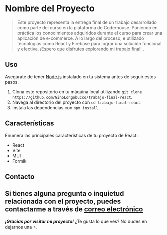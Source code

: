 
# Nombre del Proyecto
> Este proyecto representa la entrega final de un trabajo desarrollado como parte del curso en la plataforma de Coderhouse.  Poniendo en práctica los conocimientos adquiridos durante el curso para crear una aplicación de e-commerce. A lo largo del proceso, e utilizado tecnologías como React y Firebase para lograr una solución funcional y efectiva. ¡Espero que disfrutes explorando mi trabajo final! .
## Uso
Asegúrate de tener [Node.js](https://nodejs.org/) instalado en tu sistema antes de seguir estos pasos.
1. Clona este repositorio en tu máquina local utilizando `git clone https://github.com/GinoLongobucco/trabajo-final-react`.
2. Navega al directorio del proyecto con `cd trabajo-final-react`.
3. Instala las dependencias con `npm install`.
## Características
Enumera las principales características de tu proyecto de React:
- React
- Vite
- MUI
- Formik
## Contacto
Si tienes alguna pregunta o inquietud relacionada con el proyecto, puedes contactarme a través de [correo electrónico](mailto:gino_longob@hotmail.com)
---
***¡Gracias por visitar mi proyecto!*** ¿Te gusta lo que ves? No dudes en dejarnos una ⭐️.
